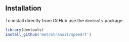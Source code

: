 ## Installation

To install directly from GitHub use the `devtools` package.

```r
library(devtools)
install_github('metrotransit/speedrt')
```
